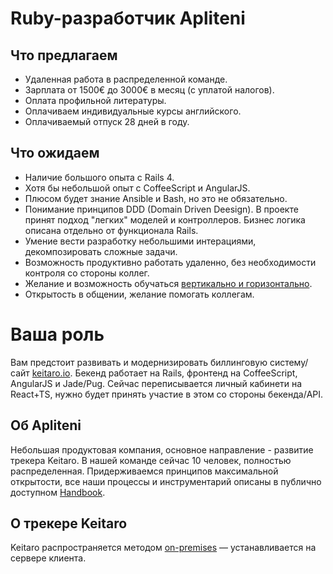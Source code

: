 # Ruby-разработчик Apliteni

## Что предлагаем
* Удаленная работа в распределенной команде.
* Зарплата от 1500€ до 3000€ в месяц (с уплатой налогов). 
* Оплата профильной литературы.
* Оплачиваем индивидуальные курсы английского.
* Оплачиваемый отпуск 28 дней в году.

## Что ожидаем 
* Наличие большого опыта с Rails 4.
* Хотя бы небольшой опыт с CoffeeScript и AngularJS. 
* Плюсом будет знание Ansible и Bash, но это не обязательно.
* Понимание принципов DDD (Domain Driven Deesign). В проекте принят подход "легких" моделей и контроллеров. Бизнес логика описана отдельно от функционала Rails.
* Умение вести разработку небольшими интерациями, декомпозировать сложные задачи.
* Возможность продуктивно работать удаленно, без необходимости контроля со стороны коллег.
* Желание и возможность обучаться [вертикально и горизонтально](https://medium.com/@jchyip/why-t-shaped-people-e8706198e437).
* Открытость в общении, желание помогать коллегам.

# Ваша роль 
Вам предстоит развивать и модернизировать биллинговую систему/сайт [keitaro.io](https://keitaro.io). Бекенд работает на Rails, фронтенд на CoffeeScript, AngularJS и Jade/Pug. Сейчас переписывается личный кабинети на React+TS, нужно будет принять участие в этом со стороны бекенда/API. 

## Об Apliteni

Небольшая продуктовая компания, основное направление - развитие трекера Keitaro. В нашей команде сейчас 10 человек, полностью распределенная. Придерживаемся принципов максимальной открытости, все наши процессы и инструментарий описаны в публично доступном [Handbook](http://handbook.apliteni.com).

## О трекере Keitaro

Keitaro распространяется методом [on-premises](https://en.wikipedia.org/wiki/On-premises_software) — устанавливается на сервере клиента. 

